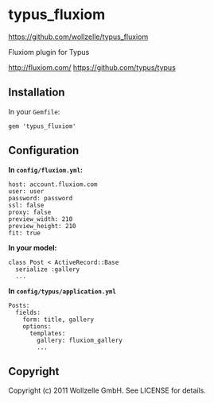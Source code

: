 # typus_fluxiom

https://github.com/wollzelle/typus_fluxiom

Fluxiom plugin for Typus

http://fluxiom.com/
https://github.com/typus/typus

## Installation

In your `Gemfile`:

    gem 'typus_fluxiom'

## Configuration

**In `config/fluxiom.yml`:**

    host: account.fluxiom.com
    user: user
    password: password
    ssl: false
    proxy: false 
    preview_width: 210
    preview_height: 210
    fit: true

**In your model:**

    class Post < ActiveRecord::Base
      serialize :gallery
      ...

**In `config/typus/application.yml`**

    Posts:
      fields:
        form: title, gallery
        options:
          templates:
            gallery: fluxiom_gallery
            ...


## Copyright

Copyright (c) 2011 Wollzelle GmbH. See LICENSE for details.